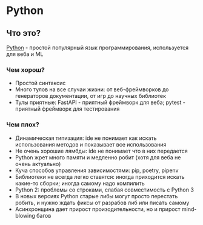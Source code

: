 # Python

## Что это?

[Python](https://www.python.org/) - простой популярный язык программирования, используется для веба и ML

### Чем хорош?

- Простой синтаксис
- Много тулов на все случаи жизни: от веб-фреймворков до генераторов документации, от игр до научных библиотек
- Тулы приятные: FastAPI - приятный фреймворк для веба; pytest - приятный фреймворк для тестирования

### Чем плох?

- Динамическая типизация: ide не понимает как искать использования методов и показывает все использования
- Не очень хорошие лямбды: ide не понимает что в них передается
- Python жрет много памяти и медленно робит (хотя для веба не очень актуально)
- Куча способов управления зависимостями: pip, poetry, pipenv
- Библиотеки не всегда легко ставятся: иногда приходится искать какие-то сборки; иногда самому надо компилить
- Python 2: проблемы со строками, слабая совместимость с Python 3
- В новых версиях Python старые либы могут просто перестать робить, и нужно ждать фиксы от разрабов либ или писать
  самому
- Асинхронщина дает прирост произодительности, но и прирост mind-blowing багов

